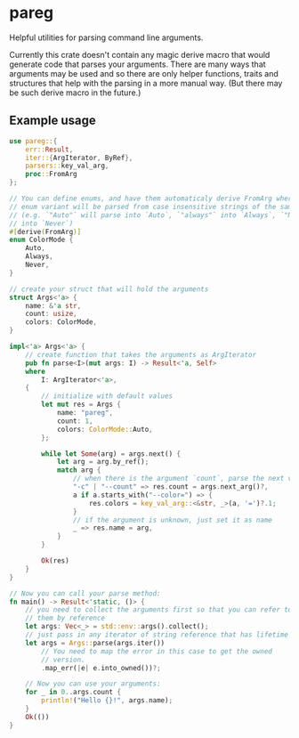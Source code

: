 # pareg
Helpful utilities for parsing command line arguments.

Currently this crate doesn't contain any magic derive macro that would generate
code that parses your arguments. There are many ways that arguments may be used
and so there are only helper functions, traits and structures that help with
the parsing in a more manual way. (But there may be such derive macro in
the future.)

## Example usage
```rust
use pareg::{
    err::Result,
    iter::{ArgIterator, ByRef},
    parsers::key_val_arg,
    proc::FromArg
};

// You can define enums, and have them automaticaly derive FromArg where each
// enum variant will be parsed from case insensitive strings of the same name
// (e.g. `"Auto"` will parse into `Auto`, `"always"` into `Always`, `"NEVER"`
// into `Never`)
#[derive(FromArg)]
enum ColorMode {
    Auto,
    Always,
    Never,
}

// create your struct that will hold the arguments
struct Args<'a> {
    name: &'a str,
    count: usize,
    colors: ColorMode,
}

impl<'a> Args<'a> {
    // create function that takes the arguments as ArgIterator
    pub fn parse<I>(mut args: I) -> Result<'a, Self>
    where
        I: ArgIterator<'a>,
    {
        // initialize with default values
        let mut res = Args {
            name: "pareg",
            count: 1,
            colors: ColorMode::Auto,
        };

        while let Some(arg) = args.next() {
            let arg = arg.by_ref();
            match arg {
                // when there is the argument `count`, parse the next value
                "-c" | "--count" => res.count = args.next_arg()?,
                a if a.starts_with("--color=") => {
                    res.colors = key_val_arg::<&str, _>(a, '=')?.1;
                }
                // if the argument is unknown, just set it as name
                _ => res.name = arg,
            }
        }

        Ok(res)
    }
}

// Now you can call your parse method:
fn main() -> Result<'static, ()> {
    // you need to collect the arguments first so that you can refer to
    // them by reference
    let args: Vec<_> = std::env::args().collect();
    // just pass in any iterator of string reference that has lifetime
    let args = Args::parse(args.iter())
        // You need to map the error in this case to get the owned
        // version.
        .map_err(|e| e.into_owned())?;

    // Now you can use your arguments:
    for _ in 0..args.count {
        println!("Hello {}!", args.name);
    }
    Ok(())
}
```

